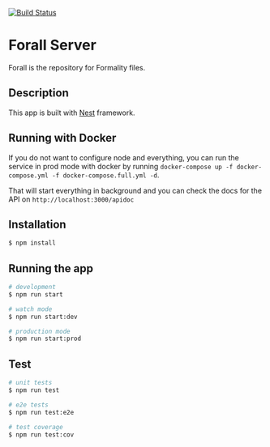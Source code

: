 [![Build Status](https://api.cirrus-ci.com/github/moonad/Forall-Server.svg)](https://cirrus-ci.com/github/moonad/Forall-Server)

# Forall Server

Forall is the repository for Formality files.

## Description

This app is built with [Nest](https://github.com/nestjs/nest) framework.

## Running with Docker

If you do not want to configure node and everything, you can run the service in prod mode with
docker by running `docker-compose up -f docker-compose.yml -f docker-compose.full.yml -d`.

That will start everything in background and you can check the docs for the API on
`http://localhost:3000/apidoc`

## Installation

```bash
$ npm install
```

## Running the app

```bash
# development
$ npm run start

# watch mode
$ npm run start:dev

# production mode
$ npm run start:prod
```

## Test

```bash
# unit tests
$ npm run test

# e2e tests
$ npm run test:e2e

# test coverage
$ npm run test:cov
```